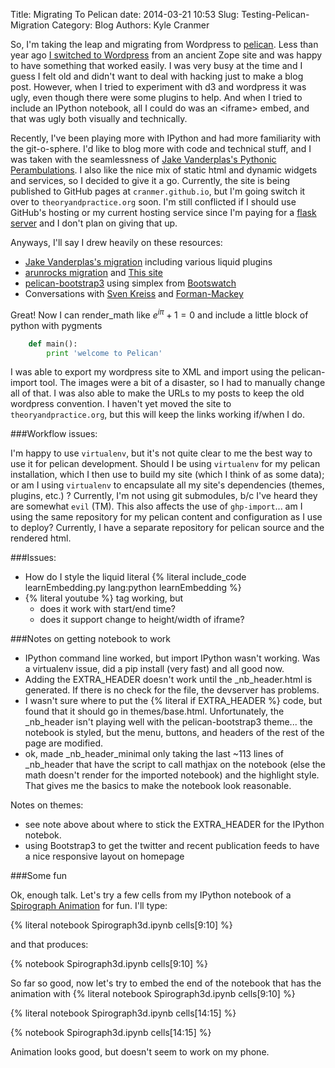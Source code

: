 Title: Migrating To Pelican
date: 2014-03-21 10:53
Slug: Testing-Pelican-Migration
Category: Blog
Authors: Kyle Cranmer


So, I'm taking the leap and migrating from Wordpress to 
[pelican](http://getpelican.com). 
Less than year ago [I switched to Wordpress](/2013/06/next-up-flask/) from an ancient Zope site and was 
happy to have something that worked easily.  I was very busy at the time 
and I guess I felt old and didn't want to deal with hacking just to make
a blog post.  However, when I tried to experiment with d3 and wordpress it
was ugly, even though there were some plugins to help.  And when I tried to
include an IPython notebook, all I could do was an <iframe\> embed, and that
was ugly both visually and technically.

Recently, I've been playing more with IPython and had more familiarity with 
the git-o-sphere.  I'd like to blog more with code and technical stuff, and I was taken
with the seamlessness of [Jake  Vanderplas's Pythonic Perambulations](http://jakevdp.github.io). 
I also like the nice mix of static html and dynamic widgets and services, 
so I decided to give it a go.  Currently, the site is being published to GitHub 
pages at `cranmer.github.io`, but I'm going switch it over to `theoryandpractice.org` 
soon.  I'm still conflicted if I should use GitHub's hosting or my current hosting 
service since I'm paying for a [flask server](http://flask.theoryandpractice.org) 
and I don't plan on giving that up.

Anyways, I'll say I drew heavily on these resources:

- [Jake  Vanderplas's migration](http://jakevdp.github.io/blog/2013/05/07/migrating-from-octopress-to-pelican/) including various liquid plugins
- [arunrocks migration](http://arunrocks.com/moving-blogs-to-pelican/) and  [This site](http://martinbrochhaus.com/pelican2.html)
- [pelican-bootstrap3](https://github.com/DandyDev/pelican-bootstrap3) using simplex from [Bootswatch](http://bootswatch.com)
- Conversations with [Sven Kreiss](http://www.svenkreiss.com) and [Forman-Mackey](http://dan.iel.fm)

Great! Now I can render\_math like $e^{i\pi}+1 = 0$ and include a little block of python with pygments

```python
    def main():
        print 'welcome to Pelican'
```

I was able to export my wordpress site to XML and import using the pelican-import tool.  The images were a bit of a disaster, so I had to manually change all of that. I was also able to make the URLs to my posts to keep the old wordpress convention. I haven't yet moved the site to `theoryandpractice.org`, but this will keep the links working if/when I do.  

###Workflow issues:

I'm happy to use `virtualenv`, but it's not quite clear to me the best way to use it for pelican development. Should I be using `virtualenv` for my pelican installation, which I then use to build my site (which I think of as some data); or am I using `virtualenv` to encapsulate all my site's dependencies (themes, plugins, etc.) ? Currently, I'm not using git submodules, b/c I've heard they are somewhat `evil` (TM). This also affects the use of `ghp-import`... am I using the same repository for my pelican content and configuration as I use to deploy?  Currently, I have a separate repository for pelican source and the rendered html.


###Issues:

- How do I style the liquid literal {% literal include_code learnEmbedding.py lang:python learnEmbedding %}
- {% literal youtube %} tag working, but
    - does it work with start/end time?
    - does it support change to height/width of iframe?

###Notes on getting notebook to work

- IPython command line worked, but import IPython wasn't working. Was a virtualenv issue, did a pip install (very fast) and all good now. 
- Adding the EXTRA_HEADER doesn't work until the _nb_header.html is generated. If there is no check for the file, the devserver has problems. 
- I wasn't sure where to put the {% literal if EXTRA_HEADER %} code, but found that it should go in themes/base.html. Unfortunately, the _nb_header isn't playing well with the pelican-bootstrap3 theme... the notebook is styled, but the menu, buttons, and headers of the rest of the page are modified.
- ok, made _nb_header_minimal only taking the last ~113 lines of _nb_header that have the script to call mathjax on the notebook (else the math doesn't render for the imported notebook) and the highlight style. That gives me the basics to make the notebook look reasonable.

Notes on themes:

- see note above about where to stick the EXTRA_HEADER for the IPython notebok.
- using Bootstrap3 to get the twitter  and recent publication feeds to have a nice responsive layout on homepage

###Some fun

Ok, enough talk. Let's try a few cells from my IPython notebook of a [Spirograph Animation](http://nbviewer.ipython.org/url/cranmer.github.io/downloads/notebooks/Spirograph3d.ipynb?create=1) for fun.  I'll type:

{% literal notebook Spirograph3d.ipynb cells[9:10] %}

and that produces:
 

{% notebook Spirograph3d.ipynb cells[9:10] %}

So far so good, now let's try to embed the end of the notebook that has the animation with 
{% literal notebook Spirograph3d.ipynb cells[9:10] %}

{% literal notebook Spirograph3d.ipynb cells[14:15] %}

{% notebook Spirograph3d.ipynb cells[14:15] %}

Animation looks good, but doesn't seem to work on my phone. 


<!--

test notebook

-->
